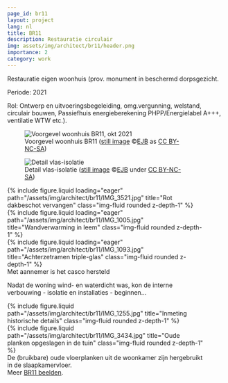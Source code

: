 ```yaml
---
page_id: br11
layout: project
lang: nl
title: BR11
description: Restauratie circulair
img: assets/img/architect/br11/header.png
importance: 2
category: work
---
```


Restauratie eigen woonhuis (prov. monument in beschermd dorpsgezicht.

Periode: 2021

Rol: Ontwerp en uitvoeringsbegeleiding, omg.vergunning, welstand, circulair bouwen, Passiefhuis energieberekening PHPP/Energielabel A+++, ventilatie WTW etc.).

<div class="card mx-auto mb-3 p-3" style="max-width: 90%;">
<div class="row">
<div class="col-sm mt-3 mt-md-0">
<figure><img src='{{ "/assets/img/architect/br11/IMG_1041.jpg" | relative_url }}' alt='Voorgevel woonhuis BR11, okt 2021'  class='img-fluid'>
<figcaption class="kleiner">Voorgevel woonhuis BR11 (<a prefix="dct: https://purl.org/dc/terms/" href="https://purl.org/dc/dcmitype/Image" property="dct:title" rel="dct:type">still image</a> &copy;<a prefix="cc: https://creativecommons.org/ns#" href="https://www.ebroerse.nl" property="cc:attributionName" rel="cc:attributionURL">EJB</a> as <a rel="license" href="https://creativecommons.org/licenses/by-nc-sa/4.0/">CC BY-NC-SA</a>)</figcaption></figure>
</div>
<div class="col-sm mt-3 mt-md-0">
<figure><img src='{{ "/assets/img/architect/br11/br11detailV2.png" | relative_url }}' alt='Detail vlas-isolatie' class='img-fluid'>
<figcaption class="kleiner">Detail vlas-isolatie (<a prefix="dct: https://purl.org/dc/terms/" href="https://purl.org/dc/dcmitype/Image" property="dct:title" rel="dct:type">still image</a> &copy;<a prefix="cc: https://creativecommons.org/ns#" href="https://www.ebroerse.nl" property="cc:attributionName" rel="cc:attributionURL">EJB</a> under <a rel="license" href="https://creativecommons.org/licenses/by-nc-sa/4.0/">CC BY-NC-SA</a>)</figcaption></figure>
</div>
</div>

<div class="row">
  <div class="col-sm mt-3 mt-md-0">
    {% include figure.liquid loading="eager" path="/assets/img/architect/br11/IMG_3521.jpg" title="Rot dakbeschot vervangen" class="img-fluid rounded z-depth-1" %}
  </div>
  <div class="col-sm mt-3 mt-md-0">
    {% include figure.liquid loading="eager" path="/assets/img/architect/br11/IMG_1005.jpg" title="Wandverwarming in leem" class="img-fluid rounded z-depth-1" %}
  </div>
  <div class="col-sm mt-3 mt-md-0">
    {% include figure.liquid loading="eager" path="/assets/img/architect/br11/IMG_1093.jpg" title="Achterzetramen triple-glas" class="img-fluid rounded z-depth-1" %}
  </div>
</div>
<div class="caption">
    Met aannemer is het casco hersteld
</div>

Nadat de woning wind- en waterdicht was, kon de interne verbouwing - isolatie en installaties - beginnen...

<div class="row justify-content-sm-center">
    <div class="col-sm-8 mt-3 mt-md-0">
        {% include figure.liquid path="/assets/img/architect/br11/IMG_1255.jpg" title="Inmeting historische details" class="img-fluid rounded z-depth-1" %}
    </div>
    <div class="col-sm-4 mt-3 mt-md-0">
        {% include figure.liquid path="/assets/img/architect/br11/IMG_3434.jpg" title="Oude planken opgeslagen in de tuin" class="img-fluid rounded z-depth-1" %}
    </div>
</div>
<div class="caption">
    De (bruikbare) oude vloerplanken uit de woonkamer zijn hergebruikt in de slaapkamervloer.
</div>
</div>

<div class="card mx-auto mb-3 p-3" style="max-width: 90%;">Meer <a href="../../house/renovation.html">BR11 beelden</a>.</div>
